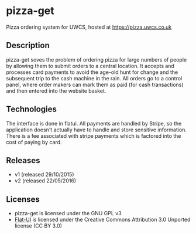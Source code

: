 # pizza-get
Pizza ordering system for UWCS, hosted at https://pizza.uwcs.co.uk

## Description
pizza-get soves the problem of ordering pizza for large numbers of people by allowing them to submit orders to a central location. It accepts and processes card payments to avoid the age-old hunt for change and the subsequent trip to the cash machine in the rain. All orders go to a control panel, where order makers can mark them as paid (for cash transactions) and then entered into the website basket.

## Technologies
The interface is done in flatui. All payments are handled by Stripe, so the application doesn't actually have to handle and store sensitive information. There is a fee associated with stripe payments which is factored into the cost of paying by card.

## Releases
* v1 (released 29/10/2015)
* v2 (released 22/05/2016)

## Licenses
* pizza-get is licensed under the GNU GPL v3
* [Flat-UI](https://github.com/designmodo/Flat-UI) is licensed under the Creative Commons Attribution 3.0 Unported license (CC BY 3.0)
